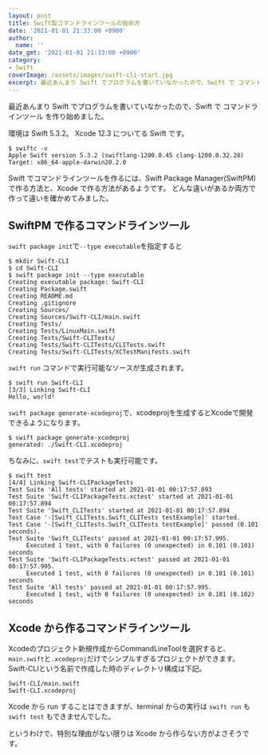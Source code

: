 ```yaml
---
layout: post
title: Swift製コマンドラインツールの始め方
date: '2021-01-01 21:33:00 +0900'
author:
  name: ''
date_gmt: '2021-01-01 21:33:00 +0900'
category:
- Swift
coverImage: /assets/images/swift-cli-start.jpg
excerpt: 最近あんまり Swift でプログラムを書いていなかったので、Swift で コマンドラインツール を作り始めました。
---
```

最近あんまり Swift でプログラムを書いていなかったので、Swift で コマンドラインツール を作り始めました。

環境は Swift 5.3.2。
Xcode 12.3 についてる Swift です。
```
$ swiftc -v
Apple Swift version 5.3.2 (swiftlang-1200.0.45 clang-1200.0.32.28)
Target: x86_64-apple-darwin20.2.0
```
Swift でコマンドラインツールを作るには、Swift Package Manager(SwiftPM) で作る方法と、Xcode で作る方法があるようです。
どんな違いがあるか両方で作って違いを確かめてみました。

## SwiftPM で作るコマンドラインツール
`swift package init`で`--type executable`を指定すると
```shell
$ mkdir Swift-CLI
$ cd Swift-CLI
$ swift package init --type executable
Creating executable package: Swift-CLI
Creating Package.swift
Creating README.md
Creating .gitignore
Creating Sources/
Creating Sources/Swift-CLI/main.swift
Creating Tests/
Creating Tests/LinuxMain.swift
Creating Tests/Swift-CLITests/
Creating Tests/Swift-CLITests/CLITests.swift
Creating Tests/Swift-CLITests/XCTestManifests.swift
```
 `swift run` コマンドで実行可能なソースが生成されます。
```shell
$ swift run Swift-CLI
[3/3] Linking Swift-CLI
Hello, world!
```
`swift package generate-xcodeproj`で、xcodeprojを生成するとXcodeで開発できるようになります。
```shell
$ swift package generate-xcodeproj
generated: ./Swift-CLI.xcodeproj
```
ちなみに、`swift test`でテストも実行可能です。
```shell
$ swift test
[4/4] Linking Swift-CLIPackageTests
Test Suite 'All tests' started at 2021-01-01 00:17:57.893
Test Suite 'Swift-CLIPackageTests.xctest' started at 2021-01-01 00:17:57.894
Test Suite 'Swift_CLITests' started at 2021-01-01 00:17:57.894
Test Case '-[Swift_CLITests.Swift_CLITests testExample]' started.
Test Case '-[Swift_CLITests.Swift_CLITests testExample]' passed (0.101 seconds).
Test Suite 'Swift_CLITests' passed at 2021-01-01 00:17:57.995.
	 Executed 1 test, with 0 failures (0 unexpected) in 0.101 (0.101) seconds
Test Suite 'Swift-CLIPackageTests.xctest' passed at 2021-01-01 00:17:57.995.
	 Executed 1 test, with 0 failures (0 unexpected) in 0.101 (0.101) seconds
Test Suite 'All tests' passed at 2021-01-01 00:17:57.995.
	 Executed 1 test, with 0 failures (0 unexpected) in 0.101 (0.102) seconds
```
## Xcode から作るコマンドラインツール
Xcodeのプロジェクト新規作成からCommandLineToolを選択すると、`main.swift`と`.xcodeproj`だけでシンプルすぎるプロジェクトができます。
Swift-CLIという名前で作成した時のディレクトリ構成は下記。
```
Swift-CLI/main.swift
Swift-CLI.xcodeproj
```
Xcode から run することはできますが、terminal からの実行は `swift run` も `swift test` もできませんでした。

というわけで、特別な理由がない限りは Xcode から作らない方がよさそうです。
